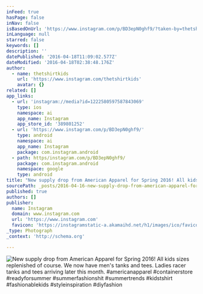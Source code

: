 ```yaml
---
inFeed: true
hasPage: false
inNav: false
isBasedOnUrl: 'https://www.instagram.com/p/BD3epN0ghf9/?taken-by=thetshirtkids'
inLanguage: null
starred: false
keywords: []
description: ''
datePublished: '2016-04-18T11:09:02.577Z'
dateModified: '2016-04-18T02:38:48.176Z'
author:
  - name: thetshirtkids
    url: 'https://www.instagram.com/thetshirtkids'
    avatar: {}
related: []
app_links:
  - url: 'instagram://media?id=1222580597587843069'
    type: ios
    namespace: ai
    app_name: Instagram
    app_store_id: '389801252'
  - url: 'https://www.instagram.com/p/BD3epN0ghf9/'
    type: android
    namespace: ai
    app_name: Instagram
    package: com.instagram.android
  - path: https/instagram.com/p/BD3epN0ghf9/
    package: com.instagram.android
    namespace: google
    type: android
title: "New supply drop from American Apparel for Spring 2016! All kids sizes replenished of course. We now have men's tanks and tees. Ladies racer tanks and tees arriving later this month."
sourcePath: _posts/2016-04-16-new-supply-drop-from-american-apparel-for-spring-2016-all-k.md
published: true
authors: []
publisher:
  name: Instagram
  domain: www.instagram.com
  url: 'https://www.instagram.com'
  favicon: 'https://instagramstatic-a.akamaihd.net/h1/images/ico/favicon.ico/7cdab0872b15.ico'
_type: Photograph
_context: 'http://schema.org'

---
```

![New supply drop from American Apparel for Spring 2016! All kids sizes replenished of course. We now have men's tanks and tees. Ladies racer tanks and tees arriving later this month. #americanapparel #containerstore #readyforsummer #summerfashionshit #summertrends #kidstshirt #fashionablekids #styleinspiration #diyfashion](https://s3-us-west-2.amazonaws.com/the-grid-img/p/4f293894446bf13b852a266a70aadab30d104a5f.jpg)